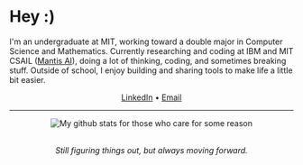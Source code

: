 # Hey :)

I'm an undergraduate at MIT, working toward a double major in Computer Science and Mathematics. Currently researching and coding at IBM and MIT CSAIL ([Mantis AI](https://home.withmantis.com/)), doing a lot of thinking, coding, and sometimes breaking stuff. Outside of school, I enjoy building and sharing tools to make life a little bit easier.

<p align="center">
  <a href="https://www.linkedin.com/in/skula">LinkedIn</a> •
  <a href="mailto:skula@mit.edu">Email</a>
</p>

---

<p align="center">
  <img src="https://github-readme-stats.vercel.app/api?username=0xCUB3&show_icons=true&hide=stars&theme=onedark" alt="My github stats for those who care for some reason" />
</p>

<br> 

<div align="center">
  <i>Still figuring things out, but always moving forward.</i>
</div>
